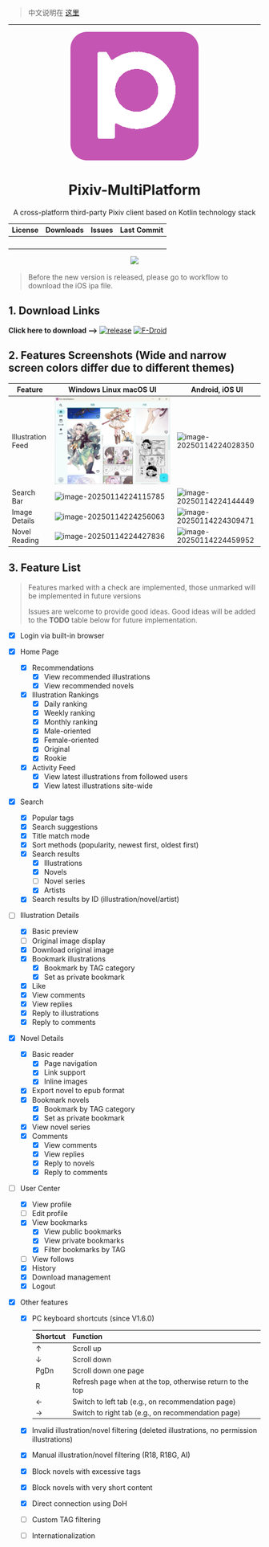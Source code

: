 > 中文说明在 [这里](./README.md)

---

<div align="center">
    <img src=".idea/icon.png"/>
    <h1>Pixiv-MultiPlatform</h1>
    <p>A cross-platform third-party Pixiv client based on Kotlin technology stack</p>
    <table>
        <thead align="center">
            <tr>
                <th>License</th>
                <th>Downloads</th>
                <th>Issues</th>
                <th>Last Commit</th>
            </tr>
        </thead>
        <tbody align="center">
            <tr>
                <td>
                    <img src="https://img.shields.io/github/license/kagg886/Pixiv-MultiPlatform" alt="" srcset="">
                </td>
                <td>
                    <img src="https://img.shields.io/github/downloads/kagg886/Pixiv-MultiPlatform/total" alt=""
                        srcset="">
                </td>
                <td>
                    <img src="https://img.shields.io/github/issues/kagg886/Pixiv-MultiPlatform" alt="" srcset="">
                    <img src="https://img.shields.io/github/issues-closed/kagg886/Pixiv-MultiPlatform" alt="">
                </td>
                <th>
                    <img src="https://img.shields.io/github/last-commit/kagg886/Pixiv-MultiPlatform" alt="" srcset="">
                </th>
            </tr>
        </tbody>
    </table>
    <img src="./README.assets/630c53942ab78d98e13d0ac9e566211c.png" />
</div>


> Before the new version is released, please go to workflow to download the iOS ipa file.

## 1. Download Links

**Click here to download -->** [![release](https://img.shields.io/github/v/release/kagg886/Pixiv-MultiPlatform)](https://github.com/kagg886/Pixiv-MultiPlatform/releases/latest) [![F-Droid](https://img.shields.io/f-droid/v/top.kagg886.pmf.svg?logo=F-Droid)](https://f-droid.org/packages/top.kagg886.pmf/) 

## 2. Features Screenshots (Wide and narrow screen colors differ due to different themes)

| Feature | Windows Linux macOS UI | Android, iOS UI |
|-------|-------------------------------------------------------------------------|-------------------------------------------------------------------------|
| Illustration Feed | ![image-20250404104056471](./README.assets/image-20250404104056471.png) | ![image-20250114224028350](./README.assets/image-20250114224028350.png) |
| Search Bar | ![image-20250114224115785](./README.assets/image-20250114224115785.png) | ![image-20250114224144449](./README.assets/image-20250114224144449.png) |
| Image Details | ![image-20250114224256063](./README.assets/image-20250114224256063.png) | ![image-20250114224309471](./README.assets/image-20250114224309471.png) |
| Novel Reading | ![image-20250114224427836](./README.assets/image-20250114224427836.png) | ![image-20250114224459952](./README.assets/image-20250114224459952.png) |

## 3. Feature List

> Features marked with a check are implemented, those unmarked will be implemented in future versions
>
> Issues are welcome to provide good ideas. Good ideas will be added to the **TODO** table below for future implementation.

- [x] Login via built-in browser
- [x] Home Page
  - [x] Recommendations
    - [x] View recommended illustrations
    - [x] View recommended novels
  - [x] Illustration Rankings
    - [x] Daily ranking
    - [x] Weekly ranking
    - [x] Monthly ranking
    - [x] Male-oriented 
    - [x] Female-oriented
    - [x] Original
    - [x] Rookie
  - [x] Activity Feed
    - [x] View latest illustrations from followed users
    - [x] View latest illustrations site-wide
- [x] Search
  - [x] Popular tags
  - [x] Search suggestions
  - [x] Title match mode
  - [x] Sort methods (popularity, newest first, oldest first)
  - [x] Search results
    - [x] Illustrations
    - [x] Novels
    - [ ] Novel series
    - [x] Artists
  - [x] Search results by ID (illustration/novel/artist)
- [ ] Illustration Details
  - [x] Basic preview
  - [ ] Original image display
  - [x] Download original image
  - [x] Bookmark illustrations
    - [x] Bookmark by TAG category
    - [x] Set as private bookmark
  - [x] Like
  - [x] View comments
  - [x] View replies
  - [x] Reply to illustrations
  - [x] Reply to comments
- [x] Novel Details
  - [x] Basic reader
    - [x] Page navigation
    - [x] Link support
    - [x] Inline images
  - [x] Export novel to epub format
  - [x] Bookmark novels
    - [x] Bookmark by TAG category
    - [x] Set as private bookmark
  - [x] View novel series
  - [x] Comments
    - [x] View comments
    - [x] View replies
    - [x] Reply to novels
    - [x] Reply to comments
- [ ] User Center
  - [x] View profile
  - [ ] Edit profile
  - [x] View bookmarks
    - [x] View public bookmarks
    - [x] View private bookmarks
    - [x] Filter bookmarks by TAG
  - [ ] View follows
  - [x] History
  - [x] Download management
  - [x] Logout
- [x] Other features
  
  - [x] PC keyboard shortcuts (since V1.6.0)
  
    | Shortcut | Function |
    | ------ | ---------------------------------------------- |
    | ↑ | Scroll up |
    | ↓ | Scroll down |
    | PgDn | Scroll down one page |
    | R | Refresh page when at the top, otherwise return to the top |
    | ← | Switch to left tab (e.g., on recommendation page) |
    | → | Switch to right tab (e.g., on recommendation page) |
  - [x] Invalid illustration/novel filtering (deleted illustrations, no permission illustrations)
  - [x] Manual illustration/novel filtering (R18, R18G, AI)
  - [x] Block novels with excessive tags
  - [x] Block novels with very short content
  - [x] Direct connection using DoH
  - [ ] Custom TAG filtering
  - [ ] Internationalization
